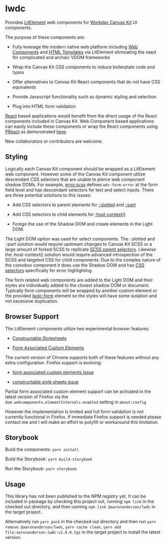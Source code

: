 # lwdc

Provides [LitElement](https://lit-element.polymer-project.org/) web components for [Workday Canvas Kit](https://github.com/Workday/canvas-kit) UI components. 

The purpose of these components are:

* Fully leverage the modern native web platform including [Web Components](https://developer.mozilla.org/en-US/docs/Web/Web_Components) and [HTML Templates](https://developer.mozilla.org/en-US/docs/Web/HTML/Element/template) via LitElement eliminating the need for complicated and archaic VDOM frameworks

* Wrap the Canvas Kit CSS components to reduce boilerplate code and typos

* Offer alternatives to Canvas Kit React components that do not have CSS equivalents

* Provide Javascript functionality such as dynamic styling and selection

* Plug into HTML form validation

[React](https://reactjs.org/) based applications would benefit from the direct usage of the React components included in Canvas Kit. Web Component based applications can easily include these components or wrap the React components using [PReact](https://preactjs.com/) as demonstrated [here](https://github.com/aaronanderson/lit-react).

New collaborators or contributors are welcome.

## Styling

Logically each Canvas Kit component should be wrapped as a LitElement web component. However some of the Canvas Kit component utilize descendant CSS selectors that are unable to pierce web component shadow DOMs.  For example, [error.scss](https://github.com/Workday/canvas-kit/blob/master/modules/common/css/lib/errors.scss) defines `wdc-form-error` at the form field level and has descendant selectors for text and select inputs. There are three potential solutions to this issues:

* Add CSS selectors to parent elements for [::slotted](https://developer.mozilla.org/en-US/docs/Web/CSS/::slotted) and [::part](https://developer.mozilla.org/en-US/docs/Web/CSS/::part)

* Add CSS selectors to child elements for  [:host-context()](https://developer.mozilla.org/en-US/docs/Web/CSS/:host-context())

* Forego the use of the Shadow DOM and create elements in the Light DOM.

The Light DOM option was used for select components. The ::slotted and ::part solution would require upstream changes to Canvas Kit SCSS or a large amount of forked SCSS to replicate [SCSS parent selectors](https://sass-lang.com/documentation/style-rules/parent-selector). Likewise the :host-context() solution would require advanced introspection of the SCSS and targeted CSS for child components. Due to the complex nature of the comobox component it does use the Shadow DOM and has [CSS selectors](lib/lwdc-combobox.scss) specifically for error highlighting.  

The form related web components are added to the Light DOM and their styles are individually added to the closest shadow DOM or document. Typically form components will be wrapped by another custom element or the provided [lwdc-form](lib/lwdc-form.ts) element so the styles will have some isolation and not excessive duplication. 

## Browser Support

The LitElement components utilize two experimental browser features:

* [Constructable Stylesheets](https://developers.google.com/web/updates/2019/02/constructable-stylesheets)

* [Form Associated Custom Elements](https://html.spec.whatwg.org/multipage/custom-elements.html#custom-elements-face-example)

The current version of Chrome supports both of these features without any extra configuration. Firefox support is evolving:

* [form associated custom elements issue](https://bugzilla.mozilla.org/show_bug.cgi?id=1552327)

* [constructable style sheets issue](https://bugzilla.mozilla.org/show_bug.cgi?id=1520690)

Partial form associated custom element support can be activated in the latest version of Firefox via the  `dom.webcomponents.elementInternals.enabled` setting in `about:config`

However the implementation is limited and full form validation is not currently functional in Firefox. If immediate Firefox support is needed please contact me and I will make an effort to polyfill or workaround this limitation.

## Storybook

Build the components: `yarn install`

Build the Storybook: `yarn build-storybook`

Run the Storybook: `yarn storybook`

## Usage

This library has not been published to the NPM registry yet. It can be included in package by checking this project out, running `npm link` in the checked out directory, and then running `npm link @aaronanderson/lwdc` in the target project.

Alternatively run `yarn pack` in the checked out directory and then run `yarn remove @aaronanderson/lwdc`, `yarn cache clean`, `yarn add file:aaronanderson-lwdc-v1.0.0.tgz`  in the target project to install the latest version.


